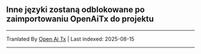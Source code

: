## Inne języki zostaną odblokowane po zaimportowaniu OpenAiTx do projektu

---

Tranlated By [Open Ai Tx](https://github.com/OpenAiTx/OpenAiTx) | Last indexed: 2025-08-15

---